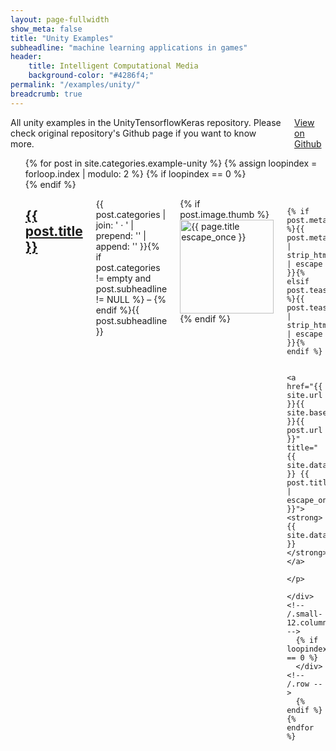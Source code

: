```yaml
---
layout: page-fullwidth
show_meta: false
title: "Unity Examples"
subheadline: "machine learning applications in games"
header:
    title: Intelligent Computational Media
    background-color: "#4286f4;"
permalink: "/examples/unity/"
breadcrumb: true
---
```


<div class="row">
    <div class="medium-6 columns t30 medium-centered text-center panel">
	<div>
      All unity examples in the UnityTensorflowKeras repository. Please check original repository's Github page if you want to know more.
	  </div>
	  <div><a class = "radius button small" target="_blank" href = "https://github.com/tcmxx/UnityTensorflowKeras" >View on Github</a></div>
    </div>

</div><!-- /.row -->

<ul>
	{% for post in site.categories.example-unity %}
	  {% assign loopindex = forloop.index | modulo: 2 %}
	  {% if loopindex == 0 %}
		<div class="row">
	  {% endif %}
		<div class="small-10 columns b60">
		  <h2><a href="{{ site.url }}{{ site.baseurl }}{{ post.url }}">{{ post.title }}</a></h2>
		  <p class="subheadline">{{ post.categories | join: ' &middot; ' | prepend: '<span class="subheader">' | append: '</span>' }}{% if post.categories != empty and post.subheadline != NULL %} – {% endif %}{{ post.subheadline }}</p>
		  <p>
			{% if post.image.thumb %}<a href="{{ site.url }}{{ site.baseurl }}{{ post.url }}" title="{{ post.title | escape_once }}"><img src="{{ site.urlimg }}{{ post.image.thumb }}" class="alignleft" width="150" height="150" alt="{{ page.title escape_once }}"></a>{% endif %}

			{% if post.meta_description %}{{ post.meta_description | strip_html | escape }}{% elsif post.teaser %}{{ post.teaser | strip_html | escape }}{% endif %}

			<a href="{{ site.url }}{{ site.baseurl }}{{ post.url }}" title="{{ site.data.language.read }} {{ post.title | escape_once }}"><strong>{{ site.data.language.read_more }}</strong></a>
		  </p>
		</div><!-- /.small-12.columns -->
	  {% if loopindex == 0 %}
	  </div><!-- /.row -->
	  {% endif %}
    {% endfor %}
</ul>